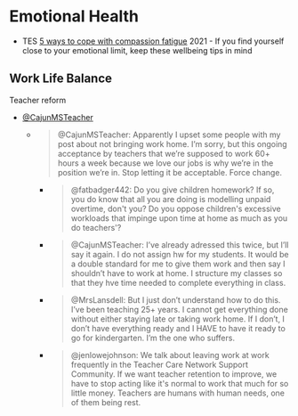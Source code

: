 Emotional Health
================


* TES [5 ways to cope with compassion fatigue](https://www.tes.com/news/5-ways-cope-compassion-fatigue) 2021 - If you find yourself close to your emotional limit, keep these wellbeing tips in mind


Work Life Balance
-----------------

Teacher reform
* [@CajunMSTeacher](https://twitter.com/CajunMSTeacher/status/1437181184988094466)
    * > @CajunMSTeacher: Apparently I upset some people with my post about not bringing work home. I’m sorry, but this ongoing acceptance by teachers that we’re supposed to work 60+ hours a week because we love our jobs is why we’re in the position we’re in. Stop letting it be acceptable. Force change.
        * > @fatbadger442: Do you give children homework? If so, you do know that all you are doing is modelling unpaid overtime, don't you? Do you oppose children's excessive workloads that impinge upon time at home as much as you do teachers'?
        * > @CajunMSTeacher: I’ve already adressed this twice, but I’ll say it again. I do not assign hw for my students. It would be a double standard for me to give them work and then say I shouldn’t have to work at home. I structure my classes so that they hve time needed to complete everything in class.
        * > @MrsLansdell: But I just don’t understand how to do this. I’ve been teaching 25+ years. I cannot get everything done without either staying late or taking work home. If I don’t, I don’t have everything ready and I HAVE to have it ready to go for kindergarten. I’m the one who suffers.
        * > @jenlowejohnson: We talk about leaving work at work frequently in the Teacher Care Network Support Community. If we want teacher retention to improve, we have to stop acting like it's normal to work that much for so little money. Teachers are humans with human needs, one of them being rest.
